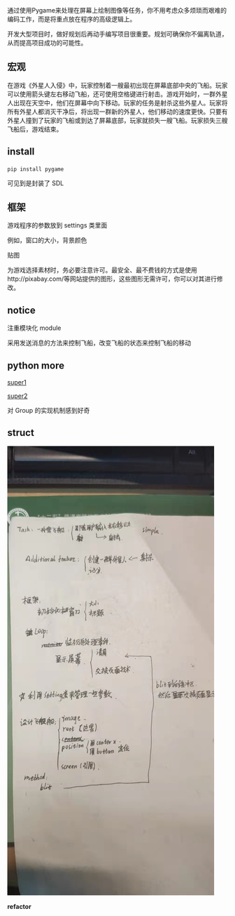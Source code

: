 
通过使用Pygame来处理在屏幕上绘制图像等任务，你不用考虑众多烦琐而艰难的编码工作，而是将重点放在程序的高级逻辑上。

开发大型项目时，做好规划后再动手编写项目很重要。规划可确保你不偏离轨道，从而提高项目成功的可能性。

## 宏观

在游戏《外星人入侵》中，玩家控制着一艘最初出现在屏幕底部中央的飞船。玩家可以使用箭头键左右移动飞船，还可使用空格键进行射击。游戏开始时，一群外星人出现在天空中，他们在屏幕中向下移动。玩家的任务是射杀这些外星人。玩家将所有外星人都消灭干净后，将出现一群新的外星人，他们移动的速度更快。只要有外星人撞到了玩家的飞船或到达了屏幕底部，玩家就损失一艘飞船。玩家损失三艘飞船后，游戏结束。


## install

`pip install pygame`

可见到是封装了 SDL

## 框架

游戏程序的参数放到 settings 类里面

例如，窗口的大小，背景颜色

贴图

为游戏选择素材时，务必要注意许可。最安全、最不费钱的方式是使用http://pixabay.com/等网站提供的图形，这些图形无需许可，你可以对其进行修改。


## notice

注重模块化 module 

采用发送消息的方法来控制飞船，改变飞船的状态来控制飞船的移动



## python more

[super1](https://realpython.com/python-super/)

[super2](https://mozillazg.com/2016/12/python-super-is-not-as-simple-as-you-thought.html)


对 Group 的实现机制感到好奇

## struct

![](refactor_pict/1.jpg)

**refactor**

